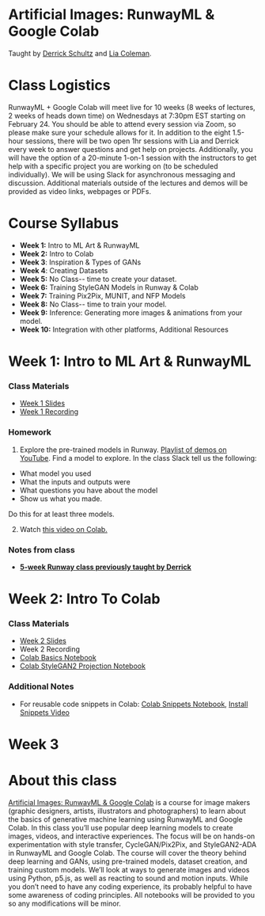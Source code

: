 # Artificial Images: RunwayML & Google Colab
Taught by [Derrick Schultz](https://twitter.com/dvsch?lang=en) and [Lia Coleman](https://twitter.com/Lialialiacole).

# Class Logistics
RunwayML + Google Colab will meet live for 10 weeks (8 weeks of lectures, 2 weeks of heads down time) on Wednesdays at 7:30pm EST starting on February 24. You should be able to attend every session via Zoom, so please make sure your schedule allows for it. In addition to the eight 1.5-hour sessions, there will be two open 1hr sessions with Lia and Derrick every week to answer questions and get help on projects. Additionally, you will have the option of a 20-minute 1-on-1 session with the instructors to get help with a specific project you are working on (to be scheduled individually). We will be using Slack for asynchronous messaging and discussion. Additional materials outside of the lectures and demos will be provided as video links, webpages or PDFs.

# Course Syllabus
- **Week 1:** Intro to ML Art & RunwayML
- **Week 2:** Intro to Colab
- **Week 3**: Inspiration & Types of GANs
- **Week 4**: Creating Datasets
- **Week 5:** No Class-- time to create your dataset.
- **Week 6:** Training StyleGAN Models in Runway & Colab
- **Week 7:** Training Pix2Pix, MUNIT, and NFP Models
- **Week 8:** No Class-- time to train your model.
- **Week 9:** Inference: Generating more images & animations from your model.
- **Week 10:** Integration with other platforms, Additional Resources

# Week 1: Intro to ML Art & RunwayML
### Class Materials
- [Week 1 Slides](https://docs.google.com/presentation/d/1p7LXroWJISxtFA3yX8rwu_PomC7kSeEj3Ggc1U7-E-0/edit?usp=sharing)
- [Week 1 Recording](https://youtu.be/D9n1G0NQhAM)

### Homework
1. Explore the pre-trained models in Runway. [Playlist of demos on YouTube](https://www.youtube.com/playlist?list=PLWuCzxqIpJs8OOUUePUNVCHrCGDoKTtyn). Find a model to explore. In the class Slack tell us the following:
- What model you used
- What the inputs and outputs were
- What questions you have about the model
- Show us what you made.

Do this for at least three models.

2. Watch [this video on Colab.](https://www.youtube.com/watch?v=b7s-NKmOEpQ&feature=youtu.be&ab_channel=ArtificialImages)

### Notes from class
- [**5-week Runway class previously taught by Derrick**](https://www.youtube.com/playlist?list=PLWuCzxqIpJs-UUGxN8T0a4DKhbXqClk1t)

# Week 2: Intro To Colab
### Class Materials
- [Week 2 Slides](https://docs.google.com/presentation/d/1x4uuTzMLz8ZioevpfIzNY6W0p-_Q-ejw1eRKhpvV53c/edit?usp=sharing)
- Week 2 Recording
- [Colab Basics Notebook](https://github.com/dvschultz/Make-ML-Art-with-Google-Colab/blob/master/Intro_to_Colab.ipynb)
- [Colab StyleGAN2 Projection Notebook](https://colab.research.google.com/drive/19p2MW3nhkKG5aPD8sEVRhHh8zJyL7Ymj?usp=sharing)

### Additional Notes
- For reusable code snippets in Colab: [Colab Snippets Notebook](https://github.com/dvschultz/Make-ML-Art-with-Google-Colab/blob/master/Snippets.ipynb), [Install Snippets Video](https://www.youtube.com/watch?v=rcXrH8euKNA)

# Week 3

# About this class
[Artificial Images: RunwayML & Google Colab](https://www.bustbright.com/product/runwayml-google-colab-course-starting-february-24th-2021/317) is a course for image makers (graphic designers, artists, illustrators and photographers) to learn about the basics of generative machine learning using RunwayML and Google Colab.
In this class you’ll use popular deep learning models to create images, videos, and interactive experiences. The focus will be on hands-on experimentation with style transfer, CycleGAN/Pix2Pix, and StyleGAN2-ADA in RunwayML and Google Colab. The course will cover the theory behind deep learning and GANs, using pre-trained models, dataset creation, and training custom models. We’ll look at ways to generate images and videos using Python, p5.js, as well as reacting to sound and motion inputs. While you don’t need to have any coding experience, its probably helpful to have some awareness of coding principles. All notebooks will be provided to you so any modifications will be minor.

